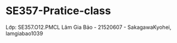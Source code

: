 ﻿# SE357-Pratice-class

Lớp: SE357.O12.PMCL
Lâm Gia Bảo - 21520607 - SakagawaKyohei, lamgiabao1039<br/> <!--Do sử dụng nhầm acc-->
